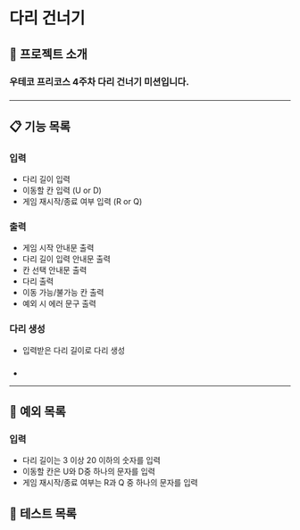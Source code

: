 # 다리 건너기

## 🔖 프로젝트 소개

### 우테코 프리코스 4주차 다리 건너기 미션입니다.
### 
---

## 📋 기능 목록

### 입력
* 다리 길이 입력
* 이동할 칸 입력 (U or D)
* 게임 재시작/종료 여부 입력 (R or Q)

### 출력
* 게임 시작 안내문 출력
* 다리 길이 입력 안내문 출력
* 칸 선택 안내문 출력
* 다리 출력
* 이동 가능/불가능 칸 출력
* 예외 시 에러 문구 출력

### 다리 생성
* 입력받은 다리 길이로 다리 생성


###
* 

---

## 📛 예외 목록

### 입력
* 다리 길이는 3 이상 20 이하의 숫자를 입력
* 이동할 칸은 U와 D중 하나의 문자를 입력
* 게임 재시작/종료 여부는 R과 Q 중 하나의 문자를 입력



## 🔁 테스트 목록
